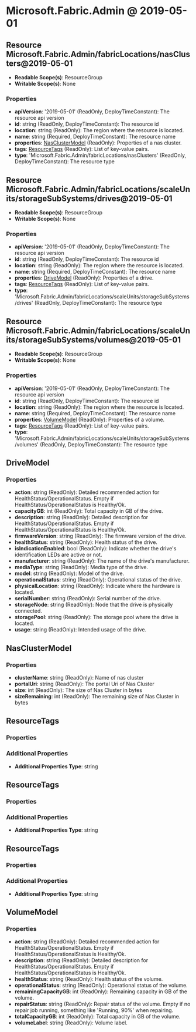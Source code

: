 # Microsoft.Fabric.Admin @ 2019-05-01

## Resource Microsoft.Fabric.Admin/fabricLocations/nasClusters@2019-05-01
* **Readable Scope(s)**: ResourceGroup
* **Writable Scope(s)**: None
### Properties
* **apiVersion**: '2019-05-01' (ReadOnly, DeployTimeConstant): The resource api version
* **id**: string (ReadOnly, DeployTimeConstant): The resource id
* **location**: string (ReadOnly): The region where the resource is located.
* **name**: string (Required, DeployTimeConstant): The resource name
* **properties**: [NasClusterModel](#nasclustermodel) (ReadOnly): Properties of a nas cluster.
* **tags**: [ResourceTags](#resourcetags) (ReadOnly): List of key-value pairs.
* **type**: 'Microsoft.Fabric.Admin/fabricLocations/nasClusters' (ReadOnly, DeployTimeConstant): The resource type

## Resource Microsoft.Fabric.Admin/fabricLocations/scaleUnits/storageSubSystems/drives@2019-05-01
* **Readable Scope(s)**: ResourceGroup
* **Writable Scope(s)**: None
### Properties
* **apiVersion**: '2019-05-01' (ReadOnly, DeployTimeConstant): The resource api version
* **id**: string (ReadOnly, DeployTimeConstant): The resource id
* **location**: string (ReadOnly): The region where the resource is located.
* **name**: string (Required, DeployTimeConstant): The resource name
* **properties**: [DriveModel](#drivemodel) (ReadOnly): Properties of a drive.
* **tags**: [ResourceTags](#resourcetags) (ReadOnly): List of key-value pairs.
* **type**: 'Microsoft.Fabric.Admin/fabricLocations/scaleUnits/storageSubSystems/drives' (ReadOnly, DeployTimeConstant): The resource type

## Resource Microsoft.Fabric.Admin/fabricLocations/scaleUnits/storageSubSystems/volumes@2019-05-01
* **Readable Scope(s)**: ResourceGroup
* **Writable Scope(s)**: None
### Properties
* **apiVersion**: '2019-05-01' (ReadOnly, DeployTimeConstant): The resource api version
* **id**: string (ReadOnly, DeployTimeConstant): The resource id
* **location**: string (ReadOnly): The region where the resource is located.
* **name**: string (Required, DeployTimeConstant): The resource name
* **properties**: [VolumeModel](#volumemodel) (ReadOnly): Properties of a volume.
* **tags**: [ResourceTags](#resourcetags) (ReadOnly): List of key-value pairs.
* **type**: 'Microsoft.Fabric.Admin/fabricLocations/scaleUnits/storageSubSystems/volumes' (ReadOnly, DeployTimeConstant): The resource type

## DriveModel
### Properties
* **action**: string (ReadOnly): Detailed recommended action for HealthStatus/OperationalStatus. Empty if HealthStatus/OperationalStatus is Healthy/Ok.
* **capacityGB**: int (ReadOnly): Total capacity in GB of the drive.
* **description**: string (ReadOnly): Detailed description for HealthStatus/OperationalStatus. Empty if HealthStatus/OperationalStatus is Healthy/Ok.
* **firmwareVersion**: string (ReadOnly): The firmware version of the drive.
* **healthStatus**: string (ReadOnly): Health status of the drive.
* **isIndicationEnabled**: bool (ReadOnly): Indicate whether the drive's identification LEDs are active or not.
* **manufacturer**: string (ReadOnly): The name of the drive's manufacturer.
* **mediaType**: string (ReadOnly): Media type of the drive.
* **model**: string (ReadOnly): Model of the drive.
* **operationalStatus**: string (ReadOnly): Operational status of the drive.
* **physicalLocation**: string (ReadOnly): Indicate where the hardware is located.
* **serialNumber**: string (ReadOnly): Serial number of the drive.
* **storageNode**: string (ReadOnly): Node that the drive is physically connected.
* **storagePool**: string (ReadOnly): The storage pool where the drive is located.
* **usage**: string (ReadOnly): Intended usage of the drive.

## NasClusterModel
### Properties
* **clusterName**: string (ReadOnly): Name of nas cluster
* **portalUri**: string (ReadOnly): The portal Uri of Nas Cluster
* **size**: int (ReadOnly): The size of Nas Cluster in bytes
* **sizeRemaining**: int (ReadOnly): The remaining size of Nas Cluster in bytes

## ResourceTags
### Properties
### Additional Properties
* **Additional Properties Type**: string

## ResourceTags
### Properties
### Additional Properties
* **Additional Properties Type**: string

## ResourceTags
### Properties
### Additional Properties
* **Additional Properties Type**: string

## VolumeModel
### Properties
* **action**: string (ReadOnly): Detailed recommended action for HealthStatus/OperationalStatus. Empty if HealthStatus/OperationalStatus is Healthy/Ok.
* **description**: string (ReadOnly): Detailed description for HealthStatus/OperationalStatus. Empty if HealthStatus/OperationalStatus is Healthy/Ok.
* **healthStatus**: string (ReadOnly): Health status of the volume.
* **operationalStatus**: string (ReadOnly): Operational status of the volume.
* **remainingCapacityGB**: int (ReadOnly): Remaining capacity in GB of the volume.
* **repairStatus**: string (ReadOnly): Repair status of the volume. Empty if no repair job running, something like 'Running, 90%' when repairing.
* **totalCapacityGB**: int (ReadOnly): Total capacity in GB of the volume.
* **volumeLabel**: string (ReadOnly): Volume label.

